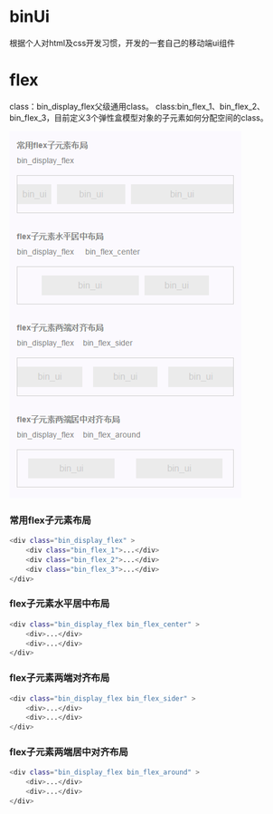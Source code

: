 ﻿# binUi

根据个人对html及css开发习惯，开发的一套自己的移动端ui组件

# flex

class：bin_display_flex父级通用class。
class:bin_flex_1、bin_flex_2、bin_flex_3，目前定义3个弹性盒模型对象的子元素如何分配空间的class。

![calendar](https://github.com/yaob421123/binUi/blob/master/md/img/flex.png)


### 常用flex子元素布局
```bash
<div class="bin_display_flex" >
	<div class="bin_flex_1">...</div>
	<div class="bin_flex_2">...</div>
	<div class="bin_flex_3">...</div>
</div>
```

### flex子元素水平居中布局
```bash
<div class="bin_display_flex bin_flex_center" >
	<div>...</div>
	<div>...</div>
</div>
```

### flex子元素两端对齐布局
```bash
<div class="bin_display_flex bin_flex_sider" >
	<div>...</div>
	<div>...</div>
</div>
```

### flex子元素两端居中对齐布局
```bash
<div class="bin_display_flex bin_flex_around" >
	<div>...</div>
	<div>...</div>
</div>
```